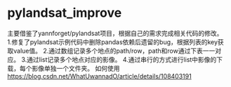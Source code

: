# pylandsat_improve
主要借鉴了yannforget/pylandsat项目，根据自己的需求完成相关代码的修改。
1.修复了pylandsat示例代码中删除pandas依赖后遗留的bug，根据列表的key获取value值。
2.通过数组记录多个地点的path/row，path和row通过下表一一对应。
3.通过list记录多个地点对应的影像。
4.通过串行的方式进行list中影像的下载，每个影像单独一个文件夹。
如何使用
https://blog.csdn.net/WhatUwannadO/article/details/108403191


